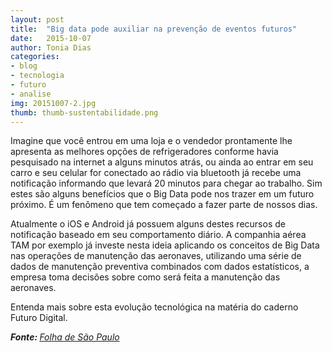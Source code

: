 ```yaml
---
layout: post
title:  "Big data pode auxiliar na prevenção de eventos futuros"
date:   2015-10-07
author: Tonia Dias
categories: 
- blog
- tecnologia
- futuro
- analise
img: 20151007-2.jpg
thumb: thumb-sustentabilidade.png
---
```


Imagine que você entrou em uma loja e o vendedor prontamente lhe apresenta as melhores opções de refrigeradores conforme havia pesquisado na internet a alguns minutos atrás, ou ainda ao entrar em seu carro e seu celular for conectado ao rádio via bluetooth já recebe uma notificação informando que levará 20 minutos para chegar ao trabalho. <!--more-->Sim estes são alguns benefícios que o Big Data pode nos trazer em um futuro próximo. É um fenômeno que tem começado a fazer parte de nossos dias. 

Atualmente o iOS e Android já possuem alguns destes recursos de notificação baseado em seu comportamento diário. A companhia aérea TAM por exemplo já investe nesta ideia aplicando os conceitos de Big Data nas operações de manutenção das aeronaves, utilizando uma série de dados de manutenção preventiva combinados com dados estatísticos, a empresa toma decisões sobre como será feita a manutenção das aeronaves. 

Entenda mais sobre esta evolução tecnológica na matéria do caderno Futuro Digital.

<i><b>Fonte: </b><a href="http://temas.folha.uol.com.br/futuro-digital/consumo-e-sociedade/big-data-torna-possivel-que-empresas-e-governos-prevejam-o-futuro.shtml">Folha de São Paulo</a></i>